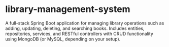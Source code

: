 # library-management-system
A full-stack Spring Boot application for managing library operations such as adding, updating, deleting, and searching books. Includes entities, repositories, services, and RESTful controllers with CRUD functionality using MongoDB (or MySQL, depending on your setup).
